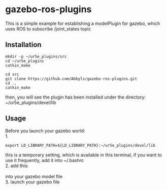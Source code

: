 # gazebo-ros-plugins
This is a simple example for establishing a modelPlugin for gazebo, which uses ROS to subscribe /joint_states topic

## Installation
```
mkdir -p ~/ur5e_plugins/src 
cd ~/ur5e_plugins 
catkin_make

cd src
git clone https://github.com/Abbyls/gazebo-ros-plugins.git
cd ..
catkin_make
```
then, you will see the plugin has been installed under the directory: ~/ur5e_plugins/devel/lib


## Usage
Before you launch your gazebo world:\
1.
```
export LD_LIBRARY_PATH=${LD_LIBRARY_PATH}:~/ur5e_plugins/devel/lib
```
this is a temporary setting, which is available in this terminal, if you want to use it frequently, add it into ~/.bashrc\
2. add this:\
	<plugin name="eePose_plugin" filename="libeePose_plugin.so"/>\
  into your gazebo model file\
3. launch your gazebo file


